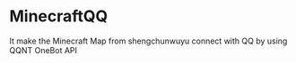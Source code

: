 # MinecraftQQ
It make the Minecraft Map from shengchunwuyu connect with QQ by using QQNT OneBot API
